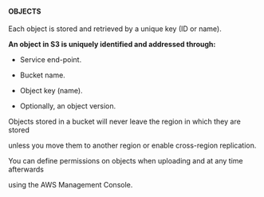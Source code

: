 #### OBJECTS


Each object is stored and retrieved by a unique key (ID or name).


**An object in S3 is uniquely identified and addressed through:**


- Service end-point.

- Bucket name.

- Object key (name).

- Optionally, an object version.


Objects stored in a bucket will never leave the region in which they are stored

unless you move them to another region or enable cross-region replication.


You can define permissions on objects when uploading and at any time afterwards

using the AWS Management Console.

